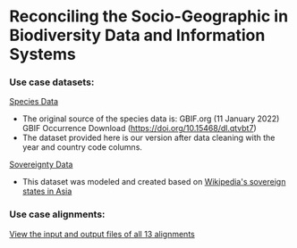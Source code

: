 # Reconciling the Socio-Geographic in Biodiversity Data and Information Systems

### Use case datasets: 
[Species Data](https://github.com/yiyunyc2/Socio-geographic-biodiversity/blob/main/Data/Species-Platalea-minor-cleaned.csv)
- The original source of the species data is: GBIF.org (11 January 2022) GBIF Occurrence Download (https://doi.org/10.15468/dl.qtvbt7)
- The dataset provided here is our version after data cleaning with the year and country code columns. 

[Sovereignty Data](https://github.com/yiyunyc2/Socio-geographic-biodiversity/blob/main/Data/East-Asia-Sovereignty-1880-2022.csv)
- This dataset was modeled and created based on [Wikipedia's sovereign states in Asia](https://en.wikipedia.org/wiki/List_of_predecessors_of_sovereign_states_in_Asia)

### Use case alignments: 
[View the input and output files of all 13 alignments](https://github.com/yiyunyc2/Socio-geographic-biodiversity/tree/main/Alignments)
